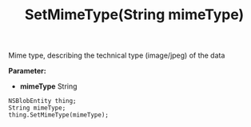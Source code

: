 ﻿---
uid: crmscript_ref_NSBlobEntity_SetMimeType
title: SetMimeType(String mimeType)
intellisense: NSBlobEntity.SetMimeType
keywords: NSBlobEntity, GetMimeType
so.topic: reference
---

Mime type, describing the technical type (image/jpeg) of the data

**Parameter:** 
 - **mimeType** String

```crmscript
NSBlobEntity thing;
String mimeType;
thing.SetMimeType(mimeType);
```

